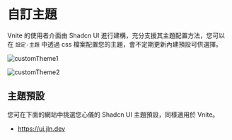 # 自訂主題

Vnite 的使用者介面由 Shadcn UI 進行建構，充分支援其主題配置方法，您可以在 `設定-主題` 中透過 css 檔案配置您的主題，會不定期更新內建預設可供選擇。

![customTheme1](https://img.timero.xyz/i/2025/04/02/67ed28ddd7e27.webp)

![customTheme2](https://img.timero.xyz/i/2025/04/02/67ed28f963528.webp)

## 主題預設

您可在下面的網站中挑選您心儀的 Shadcn UI 主題預設，同樣適用於 Vnite。

- https://ui.jln.dev
